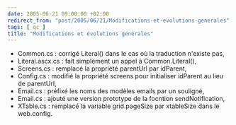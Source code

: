 ```yaml
---
date: 2005-06-21 09:00:00 +02:00
redirect_from: "post/2005/06/21/Modifications-et-evolutions-generales"
tags: [ qc ]
title: "Modifications et évolutions générales"
---
```


* Common.cs : corrigé Literal() dans le cas où la traduction n'existe
pas,
* Literal.ascx.cs : fait simplement un appel à Common.Literal(),
* Screens.cs : remplacé la propriété parentUrl par idParent,
* Config.cs : modifié la propriété screens pour initialiser idParent au lieu
de parentUrl,
* Email.cs : préfixé les noms des modèles emails par un souligné,
* Email.cs : ajouté une version prototype de la focntion
sendNotification,
* XTable.cs : remplacé la variable grid.pageSize par xtableSize dans le
web.config.
